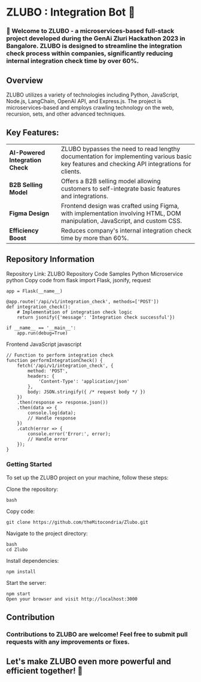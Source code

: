 <h1>ZLUBO : Integration Bot 🤖</h1>
<h3>🚀 Welcome to ZLUBO - a microservices-based full-stack project developed during the GenAi Zluri Hackathon 2023 in Bangalore. ZLUBO is designed to streamline the integration check process within companies, significantly reducing internal integration check time by over 60%.
</h3>
<h2>Overview</h2>
ZLUBO utilizes a variety of technologies including Python, JavaScript, Node.js, LangChain, OpenAI API, and Express.js. The project is microservices-based and employs crawling technology on the web, recursion, sets, and other advanced techniques.

<h2>Key Features:</h2>
<table>
  <tr>
    <td><strong>AI-Powered Integration Check</strong></td>
    <td>ZLUBO bypasses the need to read lengthy documentation for implementing various basic key features and checking API integrations for clients.</td>
  </tr>
  <tr>
    <td><strong>B2B Selling Model</strong></td>
    <td>Offers a B2B selling model allowing customers to self-integrate basic features and integrations.</td>
  </tr>
  <tr>
    <td><strong>Figma Design</strong></td>
    <td>Frontend design was crafted using Figma, with implementation involving HTML, DOM manipulation, JavaScript, and custom CSS.</td>
  </tr>
  <tr>
    <td><strong>Efficiency Boost</strong></td>
    <td>Reduces company's internal integration check time by more than 60%.</td>
  </tr>
</table>

<h2>Repository Information</h2>

Repository Link: ZLUBO Repository
Code Samples
Python Microservice
python
Copy code
    from flask import Flask, jsonify, request
    
    app = Flask(__name__)
    
    @app.route('/api/v1/integration_check', methods=['POST'])
    def integration_check():
        # Implementation of integration check logic
        return jsonify({'message': 'Integration check successful'})
    
    if __name__ == '__main__':
        app.run(debug=True)
Frontend JavaScript
javascript
    
    // Function to perform integration check
    function performIntegrationCheck() {
        fetch('/api/v1/integration_check', {
            method: 'POST',
            headers: {
                'Content-Type': 'application/json'
            },
            body: JSON.stringify({ /* request body */ })
        })
        .then(response => response.json())
        .then(data => {
            console.log(data);
            // Handle response
        })
        .catch(error => {
            console.error('Error:', error);
            // Handle error
        });
    }

<h3>Getting Started</h3>    
To set up the ZLUBO project on your machine, follow these steps:

Clone the repository:
      
    bash
      
Copy code:

    git clone https://github.com/theMitocondria/Zlubo.git
    
Navigate to the project directory:

    bash      
    cd Zlubo
      
Install dependencies:

    npm install
    
Start the server:

    npm start
    Open your browser and visit http://localhost:3000

<h2>Contribution</h2>
<h3>Contributions to ZLUBO are welcome! Feel free to submit pull requests with any improvements or fixes.</h3>

<h2>Let's make ZLUBO even more powerful and efficient together! 💪</h2>
